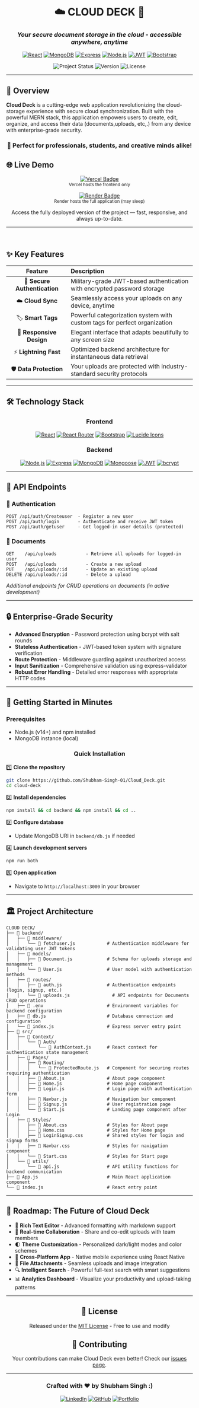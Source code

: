 <div align="center">

# ☁️ CLOUD DECK 📝
### *Your secure document storage in the cloud - accessible anywhere, anytime*

[![React](https://img.shields.io/badge/React-18.3.1-61DAFB?style=for-the-badge&logo=react&logoColor=white)](https://reactjs.org/)
[![MongoDB](https://img.shields.io/badge/MongoDB-47A248?style=for-the-badge&logo=mongodb&logoColor=white)](https://www.mongodb.com/)
[![Express](https://img.shields.io/badge/Express-000000?style=for-the-badge&logo=express&logoColor=white)](https://expressjs.com/)
[![Node.js](https://img.shields.io/badge/Node.js-339933?style=for-the-badge&logo=nodedotjs&logoColor=white)](https://nodejs.org/)
[![JWT](https://img.shields.io/badge/JWT-000000?style=for-the-badge&logo=json-web-tokens&logoColor=white)](https://jwt.io/)
[![Bootstrap](https://img.shields.io/badge/Bootstrap-7952B3?style=for-the-badge&logo=bootstrap&logoColor=white)](https://getbootstrap.com/)

![Project Status](https://img.shields.io/badge/Status-Active-success?style=for-the-badge)
![Version](https://img.shields.io/badge/Version-1.8.0-blue?style=for-the-badge)
![License](https://img.shields.io/badge/License-MIT-yellow?style=for-the-badge)

</div>

---

## 🌟 Overview

**Cloud Deck** is a cutting-edge web application revolutionizing the cloud-storage experience with secure cloud synchronization. Built with the powerful MERN stack, this application empowers users to create, edit, organize, and access their data (documents,uploads, etc,.) from any device with enterprise-grade security.

<div align="center">

### 💼 Perfect for professionals, students, and creative minds alike!

</div>

## 🌐 Live Demo

<p align="center">
  <a href="https://vercel.com" target="_blank">
    <img src="https://img.shields.io/badge/Hosted%20on-Vercel-000?logo=vercel&logoColor=white" alt="Vercel Badge">
  </a><br/>
  <sub>Vercel hosts the frontend only</sub>
</p>

<p align="center">
  <a href="https://cloud-deck-4mrz.onrender.com/" target="_blank">
    <img src="https://img.shields.io/badge/Full%20App%20on-Render-0033AD?logo=render&logoColor=white" alt="Render Badge">
  </a><br/>
  <sub>Render hosts the full application (may sleep)</sub>
</p>

<p align="center">
  Access the fully deployed version of the project — fast, responsive, and always up-to-date.
</p>


---
<br/>

## ✨ Key Features

<div align="center">

| Feature | Description |
|:-------:|:------------|
| 🔐 **Secure Authentication** | Military-grade JWT-based authentication with encrypted password storage |
| ☁️ **Cloud Sync** | Seamlessly access your uploads on any device, anytime |
| 🏷️ **Smart Tags** | Powerful categorization system with custom tags for perfect organization |
| 📱 **Responsive Design** | Elegant interface that adapts beautifully to any screen size |
| ⚡ **Lightning Fast** | Optimized backend architecture for instantaneous data retrieval |
| 🛡️ **Data Protection** | Your uploads are protected with industry-standard security protocols |

</div>

---

## 🛠️ Technology Stack

<div align="center">

### Frontend
[![React](https://img.shields.io/badge/React-18.3.1-61DAFB?style=flat-square&logo=react&logoColor=black)](https://reactjs.org/)
[![React Router](https://img.shields.io/badge/React_Router-6.17.0-CA4245?style=flat-square&logo=react-router&logoColor=white)](https://reactrouter.com/)
[![Bootstrap](https://img.shields.io/badge/Bootstrap_5-7952B3?style=flat-square&logo=bootstrap&logoColor=white)](https://getbootstrap.com/)
[![Lucide Icons](https://img.shields.io/badge/Lucide_Icons-Latest-66E3FF?style=flat-square)](https://lucide.dev/)

### Backend
[![Node.js](https://img.shields.io/badge/Node.js-Latest-339933?style=flat-square&logo=nodedotjs&logoColor=white)](https://nodejs.org/)
[![Express](https://img.shields.io/badge/Express-4.18.2-000000?style=flat-square&logo=express&logoColor=white)](https://expressjs.com/)
[![MongoDB](https://img.shields.io/badge/MongoDB-Latest-47A248?style=flat-square&logo=mongodb&logoColor=white)](https://www.mongodb.com/)
[![Mongoose](https://img.shields.io/badge/Mongoose-Latest-880000?style=flat-square&logo=mongoose&logoColor=white)](https://mongoosejs.com/)
[![JWT](https://img.shields.io/badge/JWT-Latest-000000?style=flat-square&logo=json-web-tokens&logoColor=white)](https://jwt.io/)
[![bcrypt](https://img.shields.io/badge/bcrypt.js-Latest-003B57?style=flat-square)](https://github.com/dcodeIO/bcrypt.js/)

</div>

---

## 📡 API Endpoints

### 🔐 Authentication
```
POST /api/auth/Createuser  - Register a new user
POST /api/auth/login       - Authenticate and receive JWT token
POST /api/auth/getuser     - Get logged-in user details (protected)
```

### 📝 Documents
```
GET    /api/uploads           - Retrieve all uploads for logged-in user
POST   /api/uploads           - Create a new upload
PUT    /api/uploads/:id       - Update an existing upload
DELETE /api/uploads/:id       - Delete a upload
```
*Additional endpoints for CRUD operations on documents (in active development)*

---

## 🔒 Enterprise-Grade Security

- **Advanced Encryption** - Password protection using bcrypt with salt rounds
- **Stateless Authentication** - JWT-based token system with signature verification
- **Route Protection** - Middleware guarding against unauthorized access
- **Input Sanitization** - Comprehensive validation using express-validator
- **Robust Error Handling** - Detailed error responses with appropriate HTTP codes

---

## 🚀 Getting Started in Minutes

### Prerequisites
- Node.js (v14+) and npm installed
- MongoDB instance (local)

<div align="center">

### Quick Installation

</div>

1️⃣ **Clone the repository**
```bash
git clone https://github.com/Shubham-Singh-01/Cloud_Deck.git
cd cloud-deck
```

2️⃣ **Install dependencies**
```bash
npm install && cd backend && npm install && cd ..
```

3️⃣ **Configure database**
- Update MongoDB URI in `backend/db.js` if needed

4️⃣ **Launch development servers**
```bash
npm run both
```

5️⃣ **Open application**
- Navigate to `http://localhost:3000` in your browser

---

## 🏛️ Project Architecture

```
CLOUD DECK/
├── 📁 backend/
│   ├── 📁 middleware/
│   │   └── 📄 fetchuser.js            # Authentication middleware for validating user JWT tokens
│   ├── 📁 models/
│   │   ├── 📄 Document.js             # Schema for uploads storage and management
│   │   └── 📄 User.js                 # User model with authentication methods
│   ├── 📁 routes/
│   │   ├── 📄 auth.js                 # Authentication endpoints (login, signup, etc.)
│   │   └── 📄 uploads.js                # API endpoints for Documents CRUD operations
│   ├── 📄 .env                        # Environment variables for backend configuration
│   ├── 📄 db.js                       # Database connection and configuration
│   └── 📄 index.js                    # Express server entry point
├── 📁 src/
│   ├── 📁 Context/
│   │   └── 📁 Auth/
│   │       └── 📄 AuthContext.js      # React context for authentication state management
│   ├── 📁 Pages/
│   │   ├── 📁 Routing/
│   │   │   └── 📄 ProtectedRoute.js   # Component for securing routes requiring authentication
│   │   ├── 📄 About.js                # About page component
│   │   ├── 📄 Home.js                 # Home page component
│   │   ├── 📄 Login.js                # Login page with authentication form
│   │   ├── 📄 Navbar.js               # Navigation bar component
│   │   ├── 📄 Signup.js               # User registration page
│   │   └── 📄 Start.js                # Landing page component after Login
│   ├── 📁 Styles/
│   │   ├── 📄 About.css               # Styles for About page
│   │   ├── 📄 Home.css                # Styles for Home page
│   │   ├── 📄 LoginSignup.css         # Shared styles for login and signup forms
│   │   ├── 📄 Navbar.css              # Styles for navigation component
│   │   └── 📄 Start.css               # Styles for Start page
│   └── 📁 utils/
│       └── 📄 api.js                  # API utility functions for backend communication
├── 📄 App.js                          # Main React application component
└── 📄 index.js                        # React entry point
```

---

## 🔮 Roadmap: The Future of Cloud Deck

- 📝 **Rich Text Editor** - Advanced formatting with markdown support
- 👥 **Real-time Collaboration** - Share and co-edit uploads with team members
- 🌓 **Theme Customization** - Personalized dark/light modes and color schemes
- 📱 **Cross-Platform App** - Native mobile experience using React Native
- 📎 **File Attachments** - Seamless uploads and image integration
- 🔍 **Intelligent Search** - Powerful full-text search with smart suggestions
- 📊 **Analytics Dashboard** - Visualize your productivity and upload-taking patterns

---

<div align="center">

## 📜 License

Released under the [MIT License](LICENSE) - Free to use and modify

## 🤝 Contributing

Your contributions can make Cloud Deck even better! Check our [issues page](https://github.com/Shubham-Singh-01/Cloud_Deck/issues).

---

### Crafted with ❤️ by Shubham Singh :)

[![LinkedIn](https://img.shields.io/badge/LinkedIn-Connect-0077B5?style=for-the-badge&logo=linkedin)](https://linkedin.com/in/singh200410)
[![GitHub](https://img.shields.io/badge/GitHub-Follow-181717?style=for-the-badge&logo=github)](https://github.com/Shubham-Singh-01)
[![Portfolio](https://img.shields.io/badge/Portfolio-Visit-00A98F?style=for-the-badge&logo=safari)](https://yourportfolio.com)

</div>
